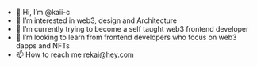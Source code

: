 - 👋 Hi, I’m @kaii-c
- 👀 I’m interested in web3, design and Architecture
- 🌱 I’m currently trying to become a self taught web3 frontend developer
- 💞️ I’m looking to learn from frontend developers who focus on web3 dapps and NFTs
- 📫 How to reach me rekai@hey.com

<!---
kaii-c/kaii-c is a ✨ special ✨ repository because its `README.md` (this file) appears on your GitHub profile.
You can click the Preview link to take a look at your changes.
--->
